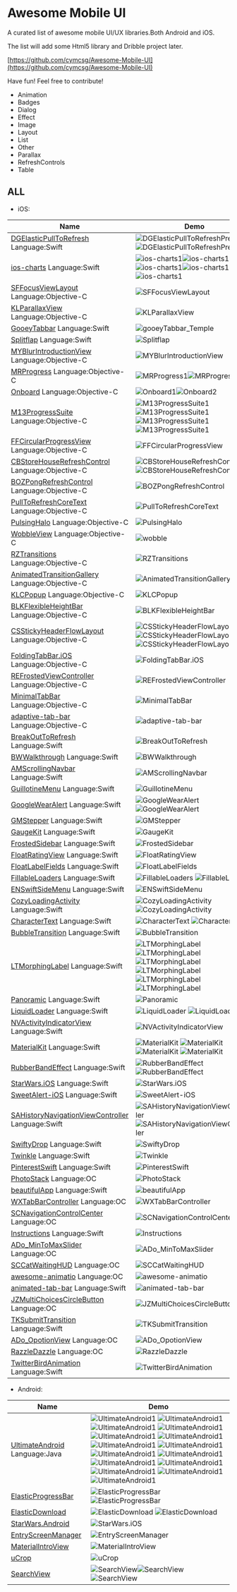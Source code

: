 # Awesome Mobile UI

A curated list of awesome mobile UI/UX libraries.Both Android and iOS.

The list will add some Html5 library and Dribble project later.

[https://github.com/cymcsg/Awesome-Mobile-UI](https://github.com/cymcsg/Awesome-Mobile-UI) 

Have fun! Feel free to contribute!

* Animation
* Badges
* Dialog
* Effect
* Image
* Layout
* List
* Other
* Parallax
* RefreshControls
* Table





## ALL

* iOS:



| Name                                     | Demo                                     |
| ------------------------------ | ---------------------------------------- |
| [DGElasticPullToRefresh](https://github.com/gontovnik/DGElasticPullToRefresh)    Language:Swift | ![DGElasticPullToRefreshPreview1](resources/DGElasticPullToRefreshPreview1.gif)![DGElasticPullToRefreshPreview2](resources/DGElasticPullToRefreshPreview2.gif) |
| [ios-charts](https://github.com/danielgindi/ios-charts)          Language:Swift | ![ios-charts1](resources/ios-charts1.png)![ios-charts1](resources/ios-charts2.png)![ios-charts1](resources/ios-charts3.png)![ios-charts1](resources/ios-charts4.png)![ios-charts1](resources/ios-charts5.png) |
| [SFFocusViewLayout](https://github.com/fdzsergio/SFFocusViewLayout) Language:Objective-C | ![SFFocusViewLayout](resources/SFFocusViewLayout.gif) |
| [KLParallaxView](https://github.com/klop/KLParallaxView) Language:Objective-C | ![KLParallaxView](resources/KLParallaxView.gif) |
| [GooeyTabbar](https://github.com/KittenYang/GooeyTabbar)   Language:Swift | ![gooeyTabbar_Temple](resources/gooeyTabbar_Temple.gif) |
| [Splitflap](https://github.com/yannickl/Splitflap)             Language:Swift | ![Splitflap](resources/Splitflap.gif)    |
| [MYBlurIntroductionView](https://github.com/MatthewYork/MYBlurIntroductionView) Language:Objective-C | ![MYBlurIntroductionView](resources/MYBlurIntroductionView.gif) |
| [MRProgress](https://github.com/mrackwitz/MRProgress) Language:Objective-C | ![MRProgress1](resources/MRProgress1.jpg)![MRProgress2](resources/MRProgress2.jpg) |
| [Onboard](https://github.com/mamaral/Onboard) Language:Objective-C | ![Onboard1](resources/Onboard1.gif)![Onboard2](resources/Onboard2.gif) |
| [M13ProgressSuite](https://github.com/Marxon13/M13ProgressSuite) Language:Objective-C | ![M13ProgressSuite1](resources/M13ProgressSuite1.gif)![M13ProgressSuite1](resources/M13ProgressSuite2.gif)![M13ProgressSuite1](resources/M13ProgressSuite3.gif)![M13ProgressSuite1](resources/M13ProgressSuite4.gif) |
| [FFCircularProgressView](https://github.com/elbryan/FFCircularProgressView) Language:Objective-C | ![FFCircularProgressView](resources/FFCircularProgressView.gif) |
| [CBStoreHouseRefreshControl](https://github.com/coolbeet/CBStoreHouseRefreshControl) Language:Objective-C | ![CBStoreHouseRefreshControl1](resources/CBStoreHouseRefreshControl1.gif)![CBStoreHouseRefreshControl2](resources/CBStoreHouseRefreshControl2.gif) |
| [BOZPongRefreshControl](https://github.com/boztalay/BOZPongRefreshControl) Language:Objective-C | ![BOZPongRefreshControl](resources/BOZPongRefreshControl.gif) |
| [PullToRefreshCoreText](https://github.com/cemolcay/PullToRefreshCoreText) Language:Objective-C | ![PullToRefreshCoreText](resources/PullToRefreshCoreText.gif) |
| [PulsingHalo](https://github.com/shu223/PulsingHalo) Language:Objective-C | ![PulsingHalo](resources/PulsingHalo.gif) |
| [WobbleView](https://github.com/inFullMobile/WobbleView) Language:Objective-C | ![wobble](resources/wobble.gif)          |
| [RZTransitions](https://github.com/Raizlabs/RZTransitions) Language:Objective-C | ![RZTransitions](resources/RZTransitions.gif) |
| [AnimatedTransitionGallery](https://github.com/shu223/AnimatedTransitionGallery) Language:Objective-C | ![AnimatedTransitionGallery](resources/AnimatedTransitionGallery.gif) |
| [KLCPopup](https://github.com/jmascia/KLCPopup)   Language:Objective-C | ![KLCPopup](resources/KLCPopup.gif)      |
| [BLKFlexibleHeightBar](https://github.com/bryankeller/BLKFlexibleHeightBar) Language:Objective-C | ![BLKFlexibleHeightBar](resources/BLKFlexibleHeightBar.gif) |
| [CSStickyHeaderFlowLayout](https://github.com/jamztang/CSStickyHeaderFlowLayout) Language:Objective-C | ![CSStickyHeaderFlowLayout](resources/CSStickyHeaderFlowLayout1.gif)![CSStickyHeaderFlowLayout](resources/CSStickyHeaderFlowLayout2.gif)![CSStickyHeaderFlowLayout](resources/CSStickyHeaderFlowLayout3.gif) |
| [FoldingTabBar.iOS](https://github.com/Yalantis/FoldingTabBar.iOS) Language:Objective-C | ![FoldingTabBar.iOS](resources/FoldingTabBar.iOS.gif) |
| [REFrostedViewController](https://github.com/romaonthego/REFrostedViewController)  Language:Objective-C | ![REFrostedViewController](resources/REFrostedViewController.gif) |
| [MinimalTabBar](https://github.com/jamesdunay/MinimalTabBar) Language:Objective-C | ![MinimalTabBar](resources/MinimalTabBar.gif) |
| [adaptive-tab-bar](https://github.com/Ramotion/adaptive-tab-bar) Language:Objective-C | ![adaptive-tab-bar](resources/adaptive-tab-bar.gif) |
| [BreakOutToRefresh](https://github.com/dasdom/BreakOutToRefresh) Language:Swift | ![BreakOutToRefresh](resources/BreakOutToRefresh.gif) |
| [BWWalkthrough](https://github.com/ariok/BWWalkthrough) Language:Swift | ![BWWalkthrough](resources/BWWalkthrough.gif) |
| [AMScrollingNavbar](https://github.com/andreamazz/AMScrollingNavbar) Language:Swift | ![AMScrollingNavbar](resources/AMScrollingNavbar.gif) |
| [GuillotineMenu](https://github.com/Yalantis/GuillotineMenu) Language:Swift | ![GuillotineMenu](resources/GuillotineMenu.gif) |
| [GoogleWearAlert](https://github.com/AshRobinson/GoogleWearAlert) Language:Swift | ![GoogleWearAlert](resources/GoogleWearAlert1.gif)  ![GoogleWearAlert](resources/GoogleWearAlert2.gif) |
| [GMStepper](https://github.com/gmertk/GMStepper) Language:Swift | ![GMStepper](resources/GMStepper.gif)    |
| [GaugeKit](https://github.com/skywinder/GaugeKit) Language:Swift | ![GaugeKit](resources/GaugeKit.gif)      |
| [FrostedSidebar](https://github.com/edekhayser/FrostedSidebar) Language:Swift | ![FrostedSidebar](resources/FrostedSidebar.gif) |
| [FloatRatingView](https://github.com/strekfus/FloatRatingView) Language:Swift | ![FloatRatingView](resources/FloatRatingView.gif) |
| [FloatLabelFields](https://github.com/FahimF/FloatLabelFields) Language:Swift | ![FloatLabelFields](resources/FloatLabelFields.gif) |
| [FillableLoaders](https://github.com/poolqf/FillableLoaders) Language:Swift | ![FillableLoaders](resources/FillableLoaders.gif)   ![FillableLoaders](resources/FillableLoaders.gif) |
| [ENSwiftSideMenu](https://github.com/evnaz/ENSwiftSideMenu) Language:Swift | ![ENSwiftSideMenu](resources/ENSwiftSideMenu.gif) |
| [CozyLoadingActivity](https://github.com/goktugyil/CozyLoadingActivity) Language:Swift | ![CozyLoadingActivity](resources/CozyLoadingActivity1.gif) ![CozyLoadingActivity](resources/CozyLoadingActivity2.gif) |
| [CharacterText](https://github.com/android1989/CharacterText) Language:Swift | ![CharacterText](resources/CharacterText1.gif) ![CharacterText](resources/CharacterText2.gif) |
| [BubbleTransition](https://github.com/andreamazz/BubbleTransition) Language:Swift | ![BubbleTransition](resources/BubbleTransition.gif) |
| [LTMorphingLabel](https://github.com/lexrus/LTMorphingLabel) Language:Swift | ![LTMorphingLabel](resources/LTMorphingLabel1.gif)  ![LTMorphingLabel](resources/LTMorphingLabel2.gif)   ![LTMorphingLabel](resources/LTMorphingLabel3.gif)  ![LTMorphingLabel](resources/LTMorphingLabel4.gif)  ![LTMorphingLabel](resources/LTMorphingLabel5.gif)  ![LTMorphingLabel](resources/LTMorphingLabel6.gif) |
[Panoramic](https://github.com/iSame7/Panoramic) Language:Swift | ![Panoramic](resources/Panoramic.gif)    |
| [LiquidLoader](https://github.com/yoavlt/LiquidLoader) Language:Swift | ![LiquidLoader](resources/LiquidLoader1.gif)  ![LiquidLoader](resources/LiquidLoader2.gif) |
| [NVActivityIndicatorView](https://github.com/ninjaprox/NVActivityIndicatorView) Language:Swift | ![NVActivityIndicatorView](resources/NVActivityIndicatorView.gif) |
| [MaterialKit](https://github.com/nghialv/MaterialKit) Language:Swift | ![MaterialKit](resources/MaterialKit1.gif)  ![MaterialKit](resources/MaterialKit2.gif)  ![MaterialKit](resources/MaterialKit3.gif)  ![MaterialKit](resources/MaterialKit4.gif) |
| [RubberBandEffect](https://github.com/Produkt/RubberBandEffect) Language:Swift | ![RubberBandEffect](resources/RubberBandEffect1.gif) ![RubberBandEffect](resources/RubberBandEffect2.gif) |
| [StarWars.iOS](https://github.com/Yalantis/StarWars.iOS) Language:Swift | ![StarWars.iOS](resources/StarWars.iOS.gif) |
| [SweetAlert-iOS](https://github.com/codestergit/SweetAlert-iOS) Language:Swift | ![SweetAlert-iOS](resources/SweetAlert-iOS.gif) |
| [SAHistoryNavigationViewController](https://github.com/szk-atmosphere/SAHistoryNavigationViewController) Language:Swift | ![SAHistoryNavigationViewController](resources/SAHistoryNavigationViewController1.gif) ![SAHistoryNavigationViewController](resources/SAHistoryNavigationViewController2.gif) |
| [SwiftyDrop](https://github.com/morizotter/SwiftyDrop) Language:Swift | ![SwiftyDrop](resources/SwiftyDrop.gif)  |
| [Twinkle](https://github.com/piemonte/Twinkle) Language:Swift | ![Twinkle](resources/Twinkle.gif)        |
| [PinterestSwift](https://github.com/demonnico/PinterestSwift) Language:Swift | ![PinterestSwift](resources/PinterestSwift.gif) |
[PhotoStack](https://github.com/tomlongo/PhotoStack) Language:OC| ![PhotoStack](resources/PhotoStack.gif) |
  [beautifulApp](https://github.com/lyimin/beautifulApp?luicode=10000359) Language:Swift| ![beautifulApp](resources/beautifulApp.gif) |
[WXTabBarController](https://github.com/leichunfeng/WXTabBarController?luicode=10000359) Language:OC| ![WXTabBarController](resources/WXTabBarController.gif) |
[SCNavigationControlCenter](https://github.com/SergioChan/SCNavigationControlCenter?luicode=10000359) Language:OC| ![SCNavigationControlCenter](resources/SCNavigationControlCenter.gif) |
[Instructions](https://github.com/ephread/Instructions?luicode=10000359) Language:Swift| ![Instructions](resources/Instructions.gif) |
 [ADo_MinToMaxSlider](https://github.com/Nododo/ADo_MinToMaxSlider?luicode=10000359) Language:OC| ![ADo_MinToMaxSlider](resources/ADo_MinToMaxSlider.gif) |
 [SCCatWaitingHUD](https://github.com/SergioChan/SCCatWaitingHUD?luicode=10000359) Language:OC| ![SCCatWaitingHUD](resources/SCCatWaitingHUD.gif) |
  [awesome-animatio](https://github.com/Animatious/awesome-animation?luicode=10000359) Language:OC| ![awesome-animatio](resources/awesome-animatio.gif) |
    [animated-tab-bar](https://github.com/Ramotion/animated-tab-bar?luicode=10000359) Language:Swift| ![animated-tab-bar](resources/animated-tab-bar.gif) |
   [JZMultiChoicesCircleButton](https://github.com/JustinFincher/JZMultiChoicesCircleButton?luicode=10000359) Language:OC| ![JZMultiChoicesCircleButton](resources/JZMultiChoicesCircleButton.gif) |
   [TKSubmitTransition](https://github.com/entotsu/TKSubmitTransition?url_type=39&object_type=webpage&pos=1&luicode=10000359) Language:Swift| ![TKSubmitTransition](resources/TKSubmitTransition.gif) |
 [ADo_OpotionView](https://github.com/Nododo/ADo_OpotionView?luicode=10000359) Language:OC| ![ADo_OpotionView](resources/ADo_OpotionView.gif) | 
  [RazzleDazzle](https://github.com/IFTTT/RazzleDazzle) Language:OC| ![RazzleDazzle](resources/RazzleDazzle.gif) |
 [TwitterBirdAnimation](https://github.com/rounak/TwitterBirdAnimation) Language:Swift|![TwitterBirdAnimation](resources/TwitterBirdAnimation.gif) |
  
   
 * Android:
 
| Name                                     | Demo                                     |
| ------------------------ | -------------------------------------------- |
| [UltimateAndroid](https://github.com/cymcsg/UltimateAndroid)    Language:Java | ![UltimateAndroid1](resources/tutorial2-1.gif) ![UltimateAndroid1](resources/tutorial2-2.gif)  ![UltimateAndroid1](resources/tutorial2-3.gif) ![UltimateAndroid1](resources/tutorial2-4.gif) ![UltimateAndroid1](resources/tutorial2-5.gif) ![UltimateAndroid1](resources/tutorial2-6.gif) ![UltimateAndroid1](resources/tutorial2-7.gif) ![UltimateAndroid1](resources/tutorial2-8.gif) ![UltimateAndroid1](resources/tutorial2-9.gif) ![UltimateAndroid1](resources/tutorial2-10.gif) ![UltimateAndroid1](resources/tutorial2-11.gif) ![UltimateAndroid1](resources/tutorial2-12.gif) ![UltimateAndroid1](resources/tutorial2-13.gif) ![UltimateAndroid1](resources/tutorial2-14.gif) ![UltimateAndroid1](resources/tutorial2-15.gif)|
| [ElasticProgressBar](https://github.com/michelelacorte/ElasticProgressBar) | ![ElasticProgressBar](resources/ElasticProgressBar1.gif)  ![ElasticProgressBar](resources/ElasticProgressBar2.gif) |
| [ElasticDownload](https://github.com/Tibolte/ElasticDownload) | ![ElasticDownload](resources/ElasticDownload1.gif)  ![ElasticDownload](resources/ElasticDownload2.gif) |
| [StarWars.Android](https://github.com/Yalantis/StarWars.Android)  | ![StarWars.iOS](resources/StarWars.iOS.gif) |
| [EntryScreenManager](https://github.com/kunall17/EntryScreenManager)  | ![EntryScreenManager](resources/entryscreen.gif) |
|[MaterialIntroView](https://github.com/iammert/MaterialIntroView)|![MaterialIntroView](resources/MaterialIntroView.gif)
|[uCrop](https://github.com/Yalantis/uCrop)|![uCrop](resources/uCrop.gif)|
|[SearchView](https://github.com/lapism/SearchView)|![SearchView](resources/SearchView1.png)![SearchView](resources/SearchView2.png)![SearchView](resources/SearchView3.png)|
